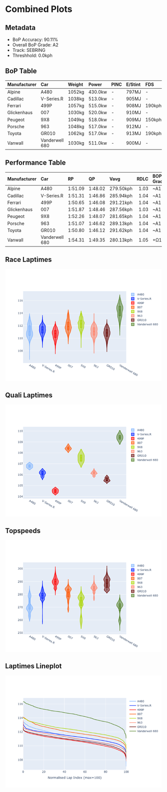# Combined Plots

## Metadata

- BoP Accuracy: 90.11%
- Overall BoP Grade: A2
- Track: SEBRING
- Threshhold: 0.0kph

## BoP Table
| Manufacturer   | Car            | Weight   | Power   | PINC   | E/Stint   | FDS    |
|:---------------|:---------------|:---------|:--------|:-------|:----------|:-------|
| Alpine         | A480           | 1052kg   | 430.0kw | -      | 797MJ     | -      |
| Cadillac       | V-Series.R     | 1038kg   | 513.0kw | -      | 905MJ     | -      |
| Ferrari        | 499P           | 1057kg   | 515.0kw | -      | 908MJ     | 190kph |
| Glickenhaus    | 007            | 1030kg   | 520.0kw | -      | 910MJ     | -      |
| Peugeot        | 9X8            | 1049kg   | 518.0kw | -      | 909MJ     | 150kph |
| Porsche        | 963            | 1048kg   | 517.0kw | -      | 912MJ     | -      |
| Toyota         | GR010          | 1062kg   | 517.0kw | -      | 913MJ     | 190kph |
| Vanwall        | Vanderwell 680 | 1030kg   | 511.0kw | -      | 900MJ     | -      |

## Performance Table
| Manufacturer   | Car            | RP      | QP      | Vavg      |   RDLC | BOP-Grade   | Match   |
|:---------------|:---------------|:--------|:--------|:----------|-------:|:------------|:--------|
| Alpine         | A480           | 1:51.09 | 1:48.02 | 279.50kph |   1.03 | ~A1         | 99.66%  |
| Cadillac       | V-Series.R     | 1:51.31 | 1:46.86 | 285.94kph |   1.04 | ~A1         | 100.00% |
| Ferrari        | 499P           | 1:50.65 | 1:46.08 | 291.21kph |   1.04 | ~A1         | 99.10%  |
| Glickenhaus    | 007            | 1:51.87 | 1:48.46 | 287.56kph |   1.03 | ~A1         | 96.43%  |
| Peugeot        | 9X8            | 1:52.26 | 1:48.07 | 281.65kph |   1.04 | ~A1         | 96.43%  |
| Porsche        | 963            | 1:51.07 | 1:46.62 | 289.13kph |   1.04 | ~A1         | 99.95%  |
| Toyota         | GR010          | 1:50.80 | 1:46.12 | 291.62kph |   1.04 | ~A1         | 99.71%  |
| Vanwall        | Vanderwell 680 | 1:54.31 | 1:49.35 | 280.13kph |   1.05 | +Ω1         | 29.61%  |

## Race Laptimes
![Race Laptimes](images/race_violin.png)

## Quali Laptimes
![Quali Laptimes](images/quali_violin.png)

## Topspeeds
![Topspeeds](images/topspeed_violin.png)

## Laptimes Lineplot
![Laptimes Lineplot](images/laptime_line.png)

